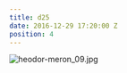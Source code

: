 ```yaml
---
title: d25
date: 2016-12-29 17:20:00 Z
position: 4
---
```


![heodor-meron_09.jpg](/uploads/heodor-meron_09.jpg)